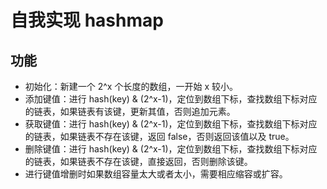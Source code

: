 # 自我实现 hashmap

## 功能
- 初始化：新建一个 2^x 个长度的数组，一开始 x 较小。
- 添加键值：进行 hash(key) & (2^x-1)，定位到数组下标，查找数组下标对应的链表，如果链表有该键，更新其值，否则追加元素。
- 获取键值：进行 hash(key) & (2^x-1)，定位到数组下标，查找数组下标对应的链表，如果链表不存在该键，返回 false，否则返回该值以及 true。
- 删除键值：进行 hash(key) & (2^x-1)，定位到数组下标，查找数组下标对应的链表，如果链表不存在该键，直接返回，否则删除该键。
- 进行键值增删时如果数组容量太大或者太小，需要相应缩容或扩容。